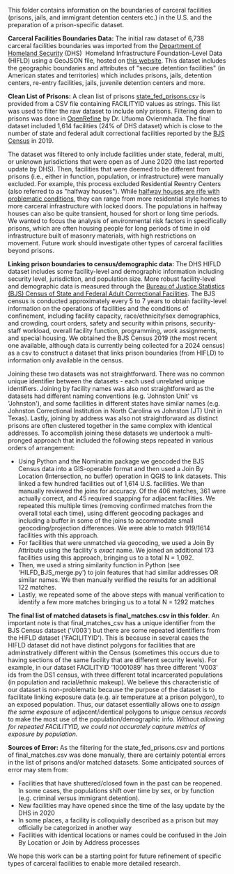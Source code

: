 This folder contains information on the boundaries of carceral facilities (prisons, jails, and immigrant detention centers etc.) in the U.S. and the preparation of a prison-specific dataset.

**Carceral Facilities Boundaries Data:** The initial raw dataset of 6,738 carceral facilities boundaries was imported from the [Department of Homeland Security](https://opendata.arcgis.com/api/v3/datasets/2d6109d4127d458eaf0958e4c5296b67_0/downloads/data?format=geojson&spatialRefId=4326&where=1%3D1) (DHS)  Homeland Infrastructure Foundation-Level Data (HIFLD) using a GeoJSON file, hosted on [this website](https://hifld-geoplatform.hub.arcgis.com/datasets/geoplatform::prison-boundaries/explore?location=1.207416,-9.852691,0.97). This dataset includes the geographic boundaries and attributes of "secure detention facilities" (in American states and territories) which includes prisons, jails, detention centers, re-entry facilities, jails, juvenile detention centers and more. 

**Clean List of Prisons:** A clean list of prisons [state_fed_prisons.csv](./state_fed_prisons.csv) is provided from a CSV file containing FACILITYID values as strings. This list was used to filter the raw dataset to include only prisons. Filtering down to prisons was done in [OpenRefine](https://openrefine.org/) by Dr. Ufuoma Ovienmhada. The final dataset included 1,614 facilities (24% of DHS dataset) which is close to the number of state and federal adult correctional facilities reported by the [BJS Census](https://bjs.ojp.gov/library/publications/census-state-and-federal-adult-correctional-facilities-2019-statistical-tables) in 2019.

The dataset was filtered to only include facilities under state, federal, multi, or unknown jurisdictions that were open as of June 2020 (the last reported update by DHS). Then, facilities that were deemed to be different from prisons (i.e., either in function, population, or infrastructure) were manually excluded. For example, this process excluded Residential Reentry Centers (also referred to as "halfway houses"). While [halfway houses are rife with problematic conditions](https://www.prisonpolicy.org/blog/2020/09/03/halfway/), they can range from more residential style homes to more carceral infrastructure with locked doors. The populations in halfway houses can also be quite transient, housed for short or long time periods. We wanted to focus the analysis of environmental risk factors in specifically prisons, which are often housing people for long periods of time in old infrastructure built of masonry materials, with high restrictions on movement. Future work should investigate other types of carceral facilities beyond prisons.

**Linking prison boundaries to census/demographic data:** The DHS HIFLD dataset includes some facility-level and demographic information including security level, jurisdiction, and population size. More robust facility-level and demographic data is measured through the [Bureau of Justice Statistics (BJS) Census of State and Federal Adult Correctional Facilities](https://bjs.ojp.gov/data-collection/census-state-and-federal-adult-correctional-facilities-ccf-formerly-csfacf#3-0). The BJS census is conducted approximately every 5 to 7 years to obtain facility-level information on the operations of facilities and the conditions of confinement, including facility capacity, race/ethnicity/sex demographics, and crowding, court orders, safety and security within prisons, security-staff workload, overall facility function, programming, work assignments, and special housing. We obtained the BJS Census 2019 (the most recent one available, although data is currently being collected for a 2024 census) as a csv to construct a dataset that links prison boundaries (from HIFLD) to information only available in the census. 

Joining these two datasets was not straightforward. There was no common unique identifier between the datasets - each used unrelated unique identifiers. Joining by facility names was also not straightforward as the datasets had different naming conventions (e.g. 'Johnston Unit' vs 'Johnston'), and some facilities in different states have similar names (e.g. Johnston Correctional Institution in North Carolina vs Johnston (JT) Unit in Texas). Lastly, joining by address was also not straightforward as distinct prisons are often clustered together in the same complex with identical addresses. To accomplish joining these datasets we undertook a multi-pronged  approach that included the following steps repeated in various orders of arrangement:
  - Using Python and the Nominatim package we geocoded the BJS Census data into a GIS-operable format and then used a Join By Location (Intersection, no buffer) operation in QGIS to link datasets. This linked a few hundred facilities out of 1,614 U.S. facilities. We than manually reviewed the joins for accuracy. Of the 406 matches, 361 were actually correct, and 45 required sqapping for adjacent facilities. We repeated this multiple times (removing confirmed matches from the overall total each time), using different geocoding packages and including a buffer in some of the joins to accommodate small geocoding/projection differences. We were able to match 919/1614 facilities with this approach.
  - For facilities that were unmatched via geocoding, we used a Join By Attribute using the facility's _exact_ name. We joined an additional 173 facilities using this approach, bringing us to a total N = 1,092.
  - Then, we used a string similarity function in Python (see 'HILFD_BJS_merge.py') to join features that had similar addresses OR similar names. We then manually verified the results for an additional 122 matches.
  - Lastly, we repeated some of the above steps with manual verification to identify a few more matches bringing us to a total N = 1292 matches

**The final list of matched datasets is final_matches.csv in this folder**. An important note is that final_matches_csv has a unique identifier from the BJS Census dataset ('V003') but there are some repeated identifiers from the HIFLD dataset ('FACILITYID'). This is because in several cases the HIFLD dataset did not have distinct polygons for facilities that are adminstratively different within the Census (sometimes this occurs due to having sections of the same facility that are different security levels). For example, in our dataset FACILITYID '10001089' has three different 'V003' ids from the DS1 census, with three different total incarcerated populations (in population and racial/ethnic makeup). We believe this characteristic of our dataset is non-problematic because the purpose of the dataset is to facilitate linking exposure data (e.g. air temperature at a prison polygon), to an exposed population. Thus, our dataset essentially allows one to _assign the same exposure_ of adjacent/identical polygons to _unique census records_ to make the most use of the population/demographic info. _Without allowing for repeated FACILITYID, we could not accurately capture metrics of exposure by population._

**Sources of Error:** As the filtering for the state_fed_prisons.csv and portions of final_matches.csv was done manually, there are certainly potential errors in the list of prisons and/or matched datasets. Some anticipated sources of error may stem from:
- Facilities that have shuttered/closed fown in the past can be reopened. In some cases, the populations shift over time by sex, or by function (e.g. criminal versus immigrant detention).
- New facilities may have opened since the time of the lasy update by the DHS in 2020
- In some places, a facility is colloquially described as a prison but may officially be categorized in another way
- Facilities with identical locations or names could be confused in the Join By Location or Join by Address processes

We hope this work can be a starting point for future refinement of specific types of carceral facilities to enable more detailed research.
